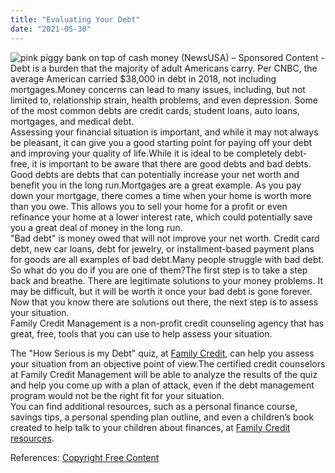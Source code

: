 ```yaml
---
title: "Evaluating Your Debt"
date: "2021-05-30"
---
```


<!-- @format -->

<img src="https://ftper.newsusa.com/Thumbnail/FCMEvaluatingDebt.jpg" alt="pink piggy bank on top of cash money" />
(NewsUSA) – Sponsored Content -Debt is a burden that the majority of adult Americans carry. Per CNBC, the average American carried $38,000 in debt in 2018, not including mortgages.Money concerns can lead to many issues, including, but not limited to, relationship strain, health problems, and even depression. Some of the most common debts are credit cards, student loans, auto loans, mortgages, and medical debt.
<br />
Assessing your financial situation is important, and while it may not always be pleasant, it can give you a good starting point for paying off your debt and improving your quality of life.While it is ideal to be completely debt-free, it is important to be aware that there are good debts and bad debts.
<br />
Good debts are debts that can potentially increase your net worth and benefit you in the long run.Mortgages are a great example. As you pay down your mortgage, there comes a time when your home is worth more than you owe. This allows you to sell your home for a profit or even refinance your home at a lower interest rate, which could potentially save you a great deal of money in the long run.
<br />
"Bad debt" is money owed that will not improve your net worth. Credit card debt, new car loans, debt for jewelry, or installment-based payment plans for goods are all examples of bad debt.Many people struggle with bad debt. So what do you do if you are one of them?The first step is to take a step back and breathe. There are legitimate solutions to your money problems. It may be difficult, but it will be worth it once your bad debt is gone forever.
<br />
Now that you know there are solutions out there, the next step is to assess your situation.
<br />
Family Credit Management is a non-profit credit counseling agency that has great, free, tools that you can use to help assess your situation.

The "How Serious is my Debt" quiz, at <a href="www.familycredit.org/how-serious-is-my-debt">Family Credit</a>, can help you assess your situation from an objective point of view.The certified credit counselors at Family Credit Management will be able to analyze the results of the quiz and help you come up with a plan of attack, even if the debt management program would not be the right fit for your situation.
<br />
You can find additional resources, such as a personal finance course, savings tips, a personal spending plan outline, and even a children’s book created to help talk to your children about finances, at <a href="www.familycredit.org/resources">Family Credit resources</a>.

References:
<a href="https://www.copyrightfreecontent.com/category/home/">Copyright Free Content</a>

